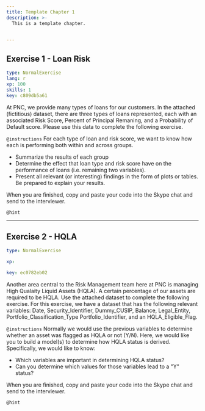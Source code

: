 ```yaml
---
title: Template Chapter 1
description: >-
  This is a template chapter.


---
```

## Exercise 1 - Loan Risk

```yaml
type: NormalExercise
lang: r
xp: 100
skills: 1
key: c809db5a61
```

At PNC, we provide many types of loans for our customers. In the attached (fictitious) dataset, there are three types of loans represented, each with an associated Risk Score, Percent of Principal Remaning, and a Probability of Default score. Please use this data to complete the following exercise.

`@instructions`
For each type of loan and risk score, we want to know how each is performing both within and across groups. 
- Summarize the results of each group
- Determine the effect that loan type and risk score have on the performance of loans (i.e. remaining two variables). 
- Present all relevant (or interesting) findings in the form of plots or tables. Be prepared to explain your results.

When you are finished, copy and paste your code into the Skype chat and send to the interviewer.

`@hint`











---
## Exercise 2 - HQLA

```yaml
type: NormalExercise

xp: 

key: ec0782eb02
```

Another area central to the Risk Management team here at PNC is managing High Qualaity Liquid Assets (HQLA). A certain percentage of our assets are required to be HQLA. Use the attached dataset to complete the following exercise. For this exercise, we have a dataset that has the following relevant variables: Date, Security_Identifier, Dummy_CUSIP, Balance, Legal_Entity, Portfolio_Classification_Type	Portfolio_Identifier,  and an HQLA_Eligible_Flag.

`@instructions`
Normally we would use the previous variables to determine whether an asset was flagged as HQLA or not (Y/N). Here, we would like you to build a model(s) to determine how HQLA status is derived. Specifically, we would like to know: 
- Which variables are important in determining HQLA status? 
- Can you determine which values for those variables lead to a "Y" status?

When you are finished, copy and paste your code into the Skype chat and send to the interviewer.

`@hint`










